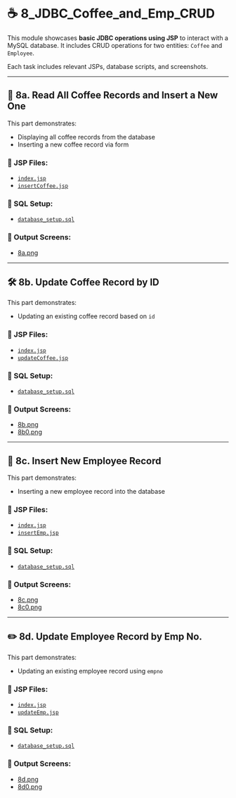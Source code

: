 # ☕ 8_JDBC_Coffee_and_Emp_CRUD

This module showcases **basic JDBC operations using JSP** to interact with a MySQL database. It includes CRUD operations for two entities: `Coffee` and `Employee`.

Each task includes relevant JSPs, database scripts, and screenshots.

---

## 📘 8a. Read All Coffee Records and Insert a New One

This part demonstrates:
- Displaying all coffee records from the database
- Inserting a new coffee record via form

### 📄 JSP Files:
- [`index.jsp`](./08A_ReadAllCoffeeRecords_InsertNew/src/main/webapp/index.jsp)
- [`insertCoffee.jsp`](./08A_ReadAllCoffeeRecords_InsertNew/src/main/webapp/insertCoffee.jsp)

### 📂 SQL Setup:
- [`database_setup.sql`](./08A_ReadAllCoffeeRecords_InsertNew/database/database_setup.sql)

### 🔗 Output Screens:
- [8a.png](./08A_ReadAllCoffeeRecords_InsertNew/8a.png)

---

## 🛠️ 8b. Update Coffee Record by ID

This part demonstrates:
- Updating an existing coffee record based on `id`

### 📄 JSP Files:
- [`index.jsp`](./08B_UpdateCoffeeRecord_ByID/src/main/webapp/index.jsp)
- [`updateCoffee.jsp`](./08B_UpdateCoffeeRecord_ByID/src/main/webapp/updateCoffee.jsp)

### 📂 SQL Setup:
- [`database_setup.sql`](./08B_UpdateCoffeeRecord_ByID/database/database_setup.sql)

### 🔗 Output Screens:
- [8b.png](./08B_UpdateCoffeeRecord_ByID/8b.png)
- [8b0.png](./08B_UpdateCoffeeRecord_ByID/8b0.png)

---

## 👤 8c. Insert New Employee Record

This part demonstrates:
- Inserting a new employee record into the database

### 📄 JSP Files:
- [`index.jsp`](./08C_InsertNewEmployeeRecord/src/main/webapp/index.jsp)
- [`insertEmp.jsp`](./08C_InsertNewEmployeeRecord/src/main/webapp/insertEmp.jsp)

### 📂 SQL Setup:
- [`database_setup.sql`](./08C_InsertNewEmployeeRecord/database/database_setup.sql)

### 🔗 Output Screens:
- [8c.png](./08C_InsertNewEmployeeRecord/8c.png)
- [8c0.png](./08C_InsertNewEmployeeRecord/8c0.png)

---

## ✏️ 8d. Update Employee Record by Emp No.

This part demonstrates:
- Updating an existing employee record using `empno`

### 📄 JSP Files:
- [`index.jsp`](./08D_UpdateEmployeeRecord_ByEmpNo/src/main/webapp/index.jsp)
- [`updateEmp.jsp`](./08D_UpdateEmployeeRecord_ByEmpNo/src/main/webapp/updateEmp.jsp)

### 📂 SQL Setup:
- [`database_setup.sql`](./08D_UpdateEmployeeRecord_ByEmpNo/database/database_setup.sql)

### 🔗 Output Screens:
- [8d.png](./08D_UpdateEmployeeRecord_ByEmpNo/8d.png)
- [8d0.png](./08D_UpdateEmployeeRecord_ByEmpNo/8d0.png)
